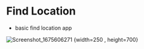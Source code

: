 # Find Location 
- basic find location app

![Screenshot_1675606271](https://user-images.githubusercontent.com/98686056/216825051-2f340430-50b6-4891-9bf1-07437343a484.png) {width=250 , height=700}
